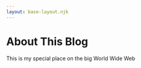 ```yaml
---
layout: base-layout.njk
---
```

# About This Blog

This is my special place on the big World Wide Web